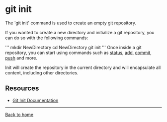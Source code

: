 # git init

The 'git init' command is used to create an empty git repository.

If you wanted to create a new directory and initialize a git repository, you can do so with the following commands:

'''
mkdir NewDirectory
cd NewDirectory
git init
'''
Once inside a git repository, you can start using commands such as
[status](./Status.md),
[add](./Add.md),
[commit](./Commit.md),
[push](./Push.md)
and more.

Init will create the repository in the current directory and will encapsulate all content, including other directories.

## Resources

- [Git Init Documentation](https://git-scm.com/docs/git/git-init)

---

[Back to home](../README.md)